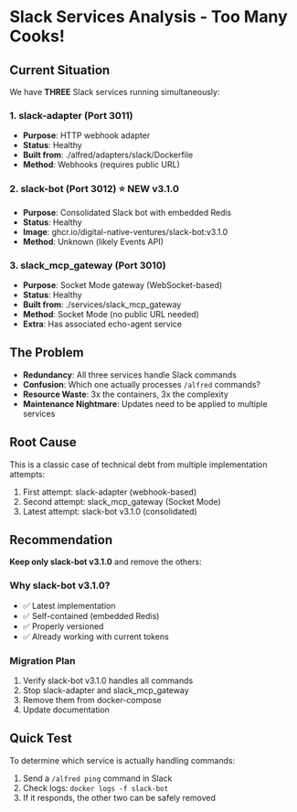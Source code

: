 # Slack Services Analysis - Too Many Cooks!

## Current Situation
We have **THREE** Slack services running simultaneously:

### 1. slack-adapter (Port 3011)
- **Purpose**: HTTP webhook adapter
- **Status**: Healthy
- **Built from**: ./alfred/adapters/slack/Dockerfile
- **Method**: Webhooks (requires public URL)

### 2. slack-bot (Port 3012) ⭐ NEW v3.1.0
- **Purpose**: Consolidated Slack bot with embedded Redis
- **Status**: Healthy
- **Image**: ghcr.io/digital-native-ventures/slack-bot:v3.1.0
- **Method**: Unknown (likely Events API)

### 3. slack_mcp_gateway (Port 3010)
- **Purpose**: Socket Mode gateway (WebSocket-based)
- **Status**: Healthy
- **Built from**: ./services/slack_mcp_gateway
- **Method**: Socket Mode (no public URL needed)
- **Extra**: Has associated echo-agent service

## The Problem
- **Redundancy**: All three services handle Slack commands
- **Confusion**: Which one actually processes `/alfred` commands?
- **Resource Waste**: 3x the containers, 3x the complexity
- **Maintenance Nightmare**: Updates need to be applied to multiple services

## Root Cause
This is a classic case of technical debt from multiple implementation attempts:
1. First attempt: slack-adapter (webhook-based)
2. Second attempt: slack_mcp_gateway (Socket Mode)
3. Latest attempt: slack-bot v3.1.0 (consolidated)

## Recommendation
**Keep only slack-bot v3.1.0** and remove the others:

### Why slack-bot v3.1.0?
- ✅ Latest implementation
- ✅ Self-contained (embedded Redis)
- ✅ Properly versioned
- ✅ Already working with current tokens

### Migration Plan
1. Verify slack-bot v3.1.0 handles all commands
2. Stop slack-adapter and slack_mcp_gateway
3. Remove them from docker-compose
4. Update documentation

## Quick Test
To determine which service is actually handling commands:
1. Send a `/alfred ping` command in Slack
2. Check logs: `docker logs -f slack-bot`
3. If it responds, the other two can be safely removed